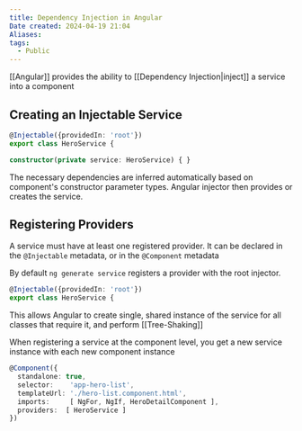 ```yaml
---
title: Dependency Injection in Angular
Date created: 2024-04-19 21:04
Aliases:
tags: 
  - Public
---
```


[[Angular]] provides the ability to [[Dependency Injection|inject]] a service into a component

## Creating an Injectable Service

```ts
@Injectable({providedIn: 'root'})
export class HeroService {
```

```ts
constructor(private service: HeroService) { }
```

The necessary dependencies are inferred automatically based on component's constructor parameter types.  Angular injector then provides or creates the service.

## Registering Providers
A service must have at least one registered provider. It can be declared in the `@Injectable` metadata, or in the `@Component` metadata

By default `ng generate service` registers a provider with the root injector.
```ts
@Injectable({providedIn: 'root'})
export class HeroService {
```
This allows Angular to create single, shared instance of the service for all classes that require it, and perform [[Tree-Shaking]] 

When registering a service at the component level, you get a new service instance with each new component instance 
```ts
@Component({
  standalone: true,
  selector:    'app-hero-list',
  templateUrl: './hero-list.component.html',
  imports:     [ NgFor, NgIf, HeroDetailComponent ],
  providers:  [ HeroService ]
})
```